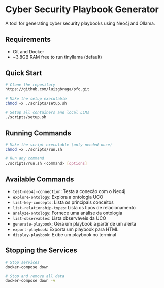 # Cyber Security Playbook Generator

A tool for generating cyber security playbooks using Neo4j and Ollama.

## Requirements
- Git and Docker
- ~3.8GB RAM free to run tinyllama (default)

## Quick Start

```bash
# Clone the repository
https://github.com/luizgbraga/pfc.git

# Make the setup executable
chmod +x ./scripts/setup.sh

# Setup all containers and local LLMs
./scripts/setup.sh
```

## Running Commands

```bash
# Make the script executable (only needed once)
chmod +x ./scripts/run.sh

# Run any command
./scripts/run.sh <command> [options]
```

## Available Commands

- `test-neo4j-connection`: Testa a conexão com o Neo4j
- `explore-ontology`: Explora a ontologia UCO
- `list-key-concepts`: Lista os principais conceitos
- `list-relationship-types`: Lista os tipos de relacionamento
- `analyze-ontology`: Fornece uma análise da ontologia
- `list-observables`: Lista observáveis da UCO
- `generate-playbook`: Gera um playbook a partir de um alerta
- `export-playbook`: Exporta um playbook para HTML
- `display-playbook`: Exibe um playbook no terminal

## Stopping the Services

```bash
# Stop services
docker-compose down

# Stop and remove all data
docker-compose down -v
```
